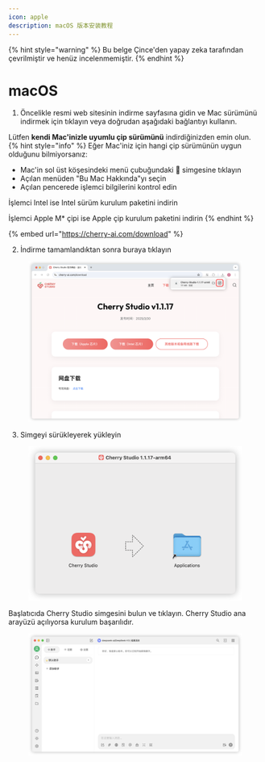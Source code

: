 ```yaml
---
icon: apple
description: macOS 版本安装教程
---
```


{% hint style="warning" %}
Bu belge Çince'den yapay zeka tarafından çevrilmiştir ve henüz incelenmemiştir.
{% endhint %}

# macOS

1. Öncelikle resmi web sitesinin indirme sayfasına gidin ve Mac sürümünü indirmek için tıklayın veya doğrudan aşağıdaki bağlantıyı kullanın.

Lütfen **kendi Mac'inizle uyumlu çip sürümünü** indirdiğinizden emin olun.  
{% hint style="info" %}
Eğer Mac'iniz için hangi çip sürümünün uygun olduğunu bilmiyorsanız:

* Mac'in sol üst köşesindeki menü çubuğundaki  simgesine tıklayın
* Açılan menüden "Bu Mac Hakkında"yı seçin
* Açılan pencerede işlemci bilgilerini kontrol edin

İşlemci Intel ise Intel sürüm kurulum paketini indirin

İşlemci Apple M\* çipi ise Apple çip kurulum paketini indirin
{% endhint %}

{% embed url="https://cherry-ai.com/download" %}

2. İndirme tamamlandıktan sonra buraya tıklayın

<figure><img src="../../.gitbook/assets/Mac下载.png" alt=""><figcaption></figcaption></figure>

3. Simgeyi sürükleyerek yükleyin

<figure><img src="../../.gitbook/assets/Mac拖拽安装.png" alt=""><figcaption></figcaption></figure>

Başlatıcıda Cherry Studio simgesini bulun ve tıklayın. Cherry Studio ana arayüzü açılıyorsa kurulum başarılıdır.

<figure><img src="../../.gitbook/assets/Mac安装成功.png" alt=""><figcaption></figcaption></figure>